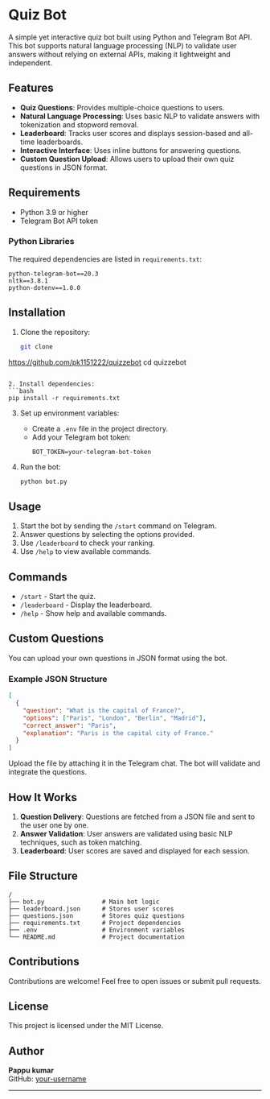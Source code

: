 

# Quiz Bot  

A simple yet interactive quiz bot built using Python and Telegram Bot API. This bot supports natural language processing (NLP) to validate user answers without relying on external APIs, making it lightweight and independent.  

## Features  

- **Quiz Questions**: Provides multiple-choice questions to users.  
- **Natural Language Processing**: Uses basic NLP to validate answers with tokenization and stopword removal.  
- **Leaderboard**: Tracks user scores and displays session-based and all-time leaderboards.  
- **Interactive Interface**: Uses inline buttons for answering questions.  
- **Custom Question Upload**: Allows users to upload their own quiz questions in JSON format.  

## Requirements  

- Python 3.9 or higher  
- Telegram Bot API token  

### Python Libraries  

The required dependencies are listed in `requirements.txt`:  

```plaintext  
python-telegram-bot==20.3  
nltk==3.8.1  
python-dotenv==1.0.0  
```  

## Installation  

1. Clone the repository:  
   ```bash  
   git clone
https://github.com/pk1151222/quizzebot 
   cd quizzebot
   ```  

2. Install dependencies:  
   ```bash  
   pip install -r requirements.txt  
   ```  

3. Set up environment variables:  
   - Create a `.env` file in the project directory.  
   - Add your Telegram bot token:  
     ```env  
     BOT_TOKEN=your-telegram-bot-token  
     ```  

4. Run the bot:  
   ```bash  
   python bot.py  
   ```  

## Usage  

1. Start the bot by sending the `/start` command on Telegram.  
2. Answer questions by selecting the options provided.  
3. Use `/leaderboard` to check your ranking.  
4. Use `/help` to view available commands.  

## Commands  

- `/start` - Start the quiz.  
- `/leaderboard` - Display the leaderboard.  
- `/help` - Show help and available commands.  

## Custom Questions  

You can upload your own questions in JSON format using the bot.  
### Example JSON Structure  

```json  
[  
  {  
    "question": "What is the capital of France?",  
    "options": ["Paris", "London", "Berlin", "Madrid"],  
    "correct_answer": "Paris",  
    "explanation": "Paris is the capital city of France."  
  }  
]  
```  

Upload the file by attaching it in the Telegram chat. The bot will validate and integrate the questions.  

## How It Works  

1. **Question Delivery**: Questions are fetched from a JSON file and sent to the user one by one.  
2. **Answer Validation**: User answers are validated using basic NLP techniques, such as token matching.  
3. **Leaderboard**: User scores are saved and displayed for each session.  

## File Structure  

```plaintext  
/  
├── bot.py                # Main bot logic  
├── leaderboard.json      # Stores user scores  
├── questions.json        # Stores quiz questions  
├── requirements.txt      # Project dependencies  
├── .env                  # Environment variables  
└── README.md             # Project documentation  
```  

## Contributions  

Contributions are welcome! Feel free to open issues or submit pull requests.  

## License  

This project is licensed under the MIT License.  

## Author  

**Pappu kumar**  
GitHub: [your-username](https://github.com/pk1151222)  

--- 

